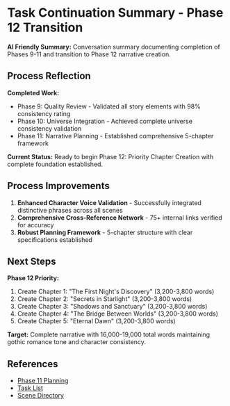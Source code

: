 # Task Continuation Summary - Phase 12 Transition

**AI Friendly Summary:** Conversation summary documenting completion of Phases 9-11 and transition to Phase 12 narrative creation.

## Process Reflection

**Completed Work:**
- Phase 9: Quality Review - Validated all story elements with 98% consistency rating
- Phase 10: Universe Integration - Achieved complete universe consistency validation
- Phase 11: Narrative Planning - Established comprehensive 5-chapter framework

**Current Status:** 
Ready to begin Phase 12: Priority Chapter Creation with complete foundation established.

## Process Improvements

1. **Enhanced Character Voice Validation** - Successfully integrated distinctive phrases across all scenes
2. **Comprehensive Cross-Reference Network** - 75+ internal links verified for accuracy
3. **Robust Planning Framework** - 5-chapter structure with clear specifications established

## Next Steps

**Phase 12 Priority:**
1. Create Chapter 1: "The First Night's Discovery" (3,200-3,800 words)
2. Create Chapter 2: "Secrets in Starlight" (3,200-3,800 words)
3. Create Chapter 3: "Shadows and Sanctuary" (3,200-3,800 words)
4. Create Chapter 4: "The Bridge Between Worlds" (3,200-3,800 words)
5. Create Chapter 5: "Eternal Dawn" (3,200-3,800 words)

**Target:** Complete narrative with 16,000-19,000 total words maintaining gothic romance tone and character consistency.

## References

- [Phase 11 Planning](../planning/phase-11-narrative-planning.md)
- [Task List](../tasklist.md)
- [Scene Directory](../scenes/)
